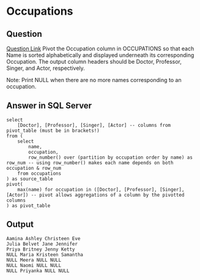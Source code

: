 # Occupations

## Question
[Question Link](https://www.hackerrank.com/challenges/occupations/problem?isFullScreen=true)
Pivot the Occupation column in OCCUPATIONS so that each Name is sorted alphabetically and displayed underneath its corresponding Occupation. The output column headers should be Doctor, Professor, Singer, and Actor, respectively.

Note: Print NULL when there are no more names corresponding to an occupation.

## Answer in SQL Server
    select 
        [Doctor], [Professor], [Singer], [Actor] -- columns from pivot_table (must be in brackets!)
    from (
        select 
            name, 
            occupation, 
            row_number() over (partition by occupation order by name) as row_num -- using row_number() makes each name depends on both occupation & row_num
        from occupations
    ) as source_table
    pivot(
        max(name) for occupation in ([Doctor], [Professor], [Singer], [Actor]) -- pivot allows aggregations of a column by the pivotted columns
    ) as pivot_table

## Output
    Aamina Ashley Christeen Eve
    Julia Belvet Jane Jennifer
    Priya Britney Jenny Ketty
    NULL Maria Kristeen Samantha
    NULL Meera NULL NULL
    NULL Naomi NULL NULL
    NULL Priyanka NULL NULL
